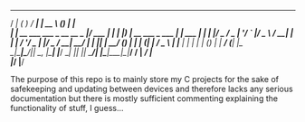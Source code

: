    _____                           _        _____   _____           _           _       
  / ____|                         ( )      / ____| |  __ \         (_)         | |      
 | |  __  ___  ___  _ __ __ _  ___|/ ___  | |      | |__) | __ ___  _  ___  ___| |_ ___ 
 | | |_ |/ _ \/ _ \| '__/ _` |/ _ \ / __| | |      |  ___/ '__/ _ \| |/ _ \/ __| __/ __|
 | |__| |  __/ (_) | | | (_| |  __/ \__ \ | |____  | |   | | | (_) | |  __/ (__| |_\__ \
  \_____|\___|\___/|_|  \__, |\___| |___/  \_____| |_|   |_|  \___/| |\___|\___|\__|___/
                         __/ |                                    _/ |                  
                        |___/                                    |__/      
                        
 The purpose of this repo is to mainly store my C projects for the sake of safekeeping and
 updating between devices and therefore lacks any serious documentation but there is mostly
 sufficient commenting explaining the functionality of stuff, I guess...

 
